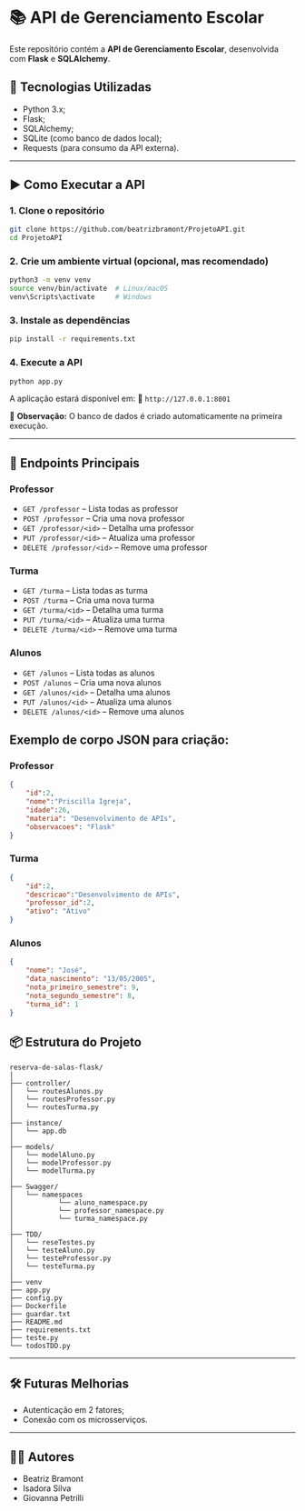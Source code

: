 # 📚 API de Gerenciamento Escolar

Este repositório contém a **API de Gerenciamento Escolar**, desenvolvida com **Flask** e **SQLAlchemy**.


## 🚀 Tecnologias Utilizadas

- Python 3.x;
- Flask;
- SQLAlchemy;
- SQLite (como banco de dados local);
- Requests (para consumo da API externa).

---

## ▶️ Como Executar a API

### 1. Clone o repositório

```bash
git clone https://github.com/beatrizbramont/ProjetoAPI.git
cd ProjetoAPI
```

### 2. Crie um ambiente virtual (opcional, mas recomendado)

```bash
python3 -m venv venv
source venv/bin/activate  # Linux/macOS
venv\Scripts\activate     # Windows
```

### 3. Instale as dependências

```bash
pip install -r requirements.txt
```

### 4. Execute a API

```bash
python app.py
```

A aplicação estará disponível em:
📍 `http://127.0.0.1:8001`

📝 **Observação:** O banco de dados é criado automaticamente na primeira execução.

---

## 📡 Endpoints Principais

### Professor
- `GET /professor` – Lista todas as professor
- `POST /professor` – Cria uma nova professor
- `GET /professor/<id>` – Detalha uma professor
- `PUT /professor/<id>` – Atualiza uma professor
- `DELETE /professor/<id>` – Remove uma professor

### Turma
- `GET /turma` – Lista todas as turma
- `POST /turma` – Cria uma nova turma
- `GET /turma/<id>` – Detalha uma turma
- `PUT /turma/<id>` – Atualiza uma turma
- `DELETE /turma/<id>` – Remove uma turma

### Alunos
- `GET /alunos` – Lista todas as alunos
- `POST /alunos` – Cria uma nova alunos
- `GET /alunos/<id>` – Detalha uma alunos
- `PUT /alunos/<id>` – Atualiza uma alunos
- `DELETE /alunos/<id>` – Remove uma alunos


## Exemplo de corpo JSON para criação:

### Professor
```json
{
    "id":2,
    "nome":"Priscilla Igreja",
    "idade":26, 
    "materia": "Desenvolvimento de APIs",
    "observacoes": "Flask"
}

```
### Turma
```json
{
    "id":2,
    "descricao":"Desenvolvimento de APIs",
    "professor_id":2, 
    "ativo": "Ativo"
}
```

### Alunos
```json
{
    "nome": "José",
    "data_nascimento": "13/05/2005",
    "nota_primeiro_semestre": 9,
    "nota_segundo_semestre": 8,
    "turma_id": 1
}
```

## 📦 Estrutura do Projeto

```
reserva-de-salas-flask/
│
├── controller/
│   └── routesAlunos.py   
│   └── routesProfessor.py 
│   └── routesTurma.py    
│
├── instance/
│   └── app.db           
│
├── models/
│   └── modelAluno.py   
│   └── modelProfessor.py  
│   └── modelTurma.py  
│  
├── Swagger/
│   └── namespaces 
│           └── aluno_namespace.py  
│           └── professor_namespace.py 
│           └── turma_namespace.py   
│
├── TDD/
│   └── reseTestes.py 
│   └── testeAluno.py 
│   └── testeProfessor.py
│   └── testeTurma.py     
│
├── venv
├── app.py                    
├── config.py 
├── Dockerfile                 
├── guardar.txt              
├── README.md                
├── requirements.txt          
├── teste.py
└── todosTDD.py

```
---

## 🛠️ Futuras Melhorias

- Autenticação em 2 fatores;
- Conexão com os microsserviços.

---

## 🧑‍💻 Autores

- Beatriz Bramont 
- Isadora Silva
- Giovanna Petrilli

    